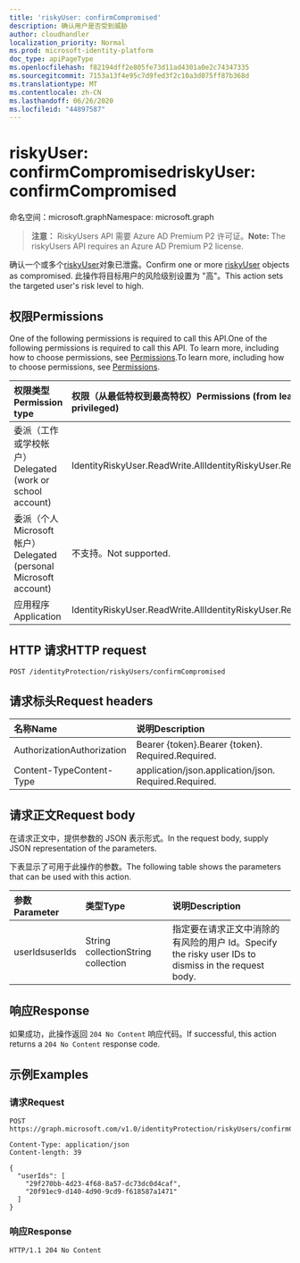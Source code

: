 ```yaml
---
title: 'riskyUser: confirmCompromised'
description: 确认用户是否受到威胁
author: cloudhandler
localization_priority: Normal
ms.prod: microsoft-identity-platform
doc_type: apiPageType
ms.openlocfilehash: f82194dff2e805fe73d11ad4301a0e2c74347335
ms.sourcegitcommit: 7153a13f4e95c7d9fed3f2c10a3d075ff87b368d
ms.translationtype: MT
ms.contentlocale: zh-CN
ms.lasthandoff: 06/26/2020
ms.locfileid: "44897587"
---
```

# <a name="riskyuser-confirmcompromised"></a><span data-ttu-id="e3ce8-103">riskyUser: confirmCompromised</span><span class="sxs-lookup"><span data-stu-id="e3ce8-103">riskyUser: confirmCompromised</span></span>
<span data-ttu-id="e3ce8-104">命名空间：microsoft.graph</span><span class="sxs-lookup"><span data-stu-id="e3ce8-104">Namespace: microsoft.graph</span></span>

><span data-ttu-id="e3ce8-105">**注意：** RiskyUsers API 需要 Azure AD Premium P2 许可证。</span><span class="sxs-lookup"><span data-stu-id="e3ce8-105">**Note:** The riskyUsers API requires an Azure AD Premium P2 license.</span></span>

<span data-ttu-id="e3ce8-106">确认一个或多个[riskyUser](../resources/riskyuser.md)对象已泄露。</span><span class="sxs-lookup"><span data-stu-id="e3ce8-106">Confirm one or more [riskyUser](../resources/riskyuser.md) objects as compromised.</span></span> <span data-ttu-id="e3ce8-107">此操作将目标用户的风险级别设置为 "高"。</span><span class="sxs-lookup"><span data-stu-id="e3ce8-107">This action sets the targeted user's risk level to high.</span></span>

## <a name="permissions"></a><span data-ttu-id="e3ce8-108">权限</span><span class="sxs-lookup"><span data-stu-id="e3ce8-108">Permissions</span></span>
<span data-ttu-id="e3ce8-109">One of the following permissions is required to call this API.</span><span class="sxs-lookup"><span data-stu-id="e3ce8-109">One of the following permissions is required to call this API.</span></span> <span data-ttu-id="e3ce8-110">To learn more, including how to choose permissions, see [Permissions](/graph/permissions_reference).</span><span class="sxs-lookup"><span data-stu-id="e3ce8-110">To learn more, including how to choose permissions, see [Permissions](/graph/permissions_reference).</span></span>

|<span data-ttu-id="e3ce8-111">权限类型</span><span class="sxs-lookup"><span data-stu-id="e3ce8-111">Permission type</span></span>      | <span data-ttu-id="e3ce8-112">权限（从最低特权到最高特权）</span><span class="sxs-lookup"><span data-stu-id="e3ce8-112">Permissions (from least to most privileged)</span></span>              |
|:--------------------|:---------------------------------------------------------|
|<span data-ttu-id="e3ce8-113">委派（工作或学校帐户）</span><span class="sxs-lookup"><span data-stu-id="e3ce8-113">Delegated (work or school account)</span></span> | <span data-ttu-id="e3ce8-114">IdentityRiskyUser.ReadWrite.All</span><span class="sxs-lookup"><span data-stu-id="e3ce8-114">IdentityRiskyUser.ReadWrite.All</span></span>    |
|<span data-ttu-id="e3ce8-115">委派（个人 Microsoft 帐户）</span><span class="sxs-lookup"><span data-stu-id="e3ce8-115">Delegated (personal Microsoft account)</span></span> | <span data-ttu-id="e3ce8-116">不支持。</span><span class="sxs-lookup"><span data-stu-id="e3ce8-116">Not supported.</span></span>    |
|<span data-ttu-id="e3ce8-117">应用程序</span><span class="sxs-lookup"><span data-stu-id="e3ce8-117">Application</span></span> | <span data-ttu-id="e3ce8-118">IdentityRiskyUser.ReadWrite.All</span><span class="sxs-lookup"><span data-stu-id="e3ce8-118">IdentityRiskyUser.ReadWrite.All</span></span> |

## <a name="http-request"></a><span data-ttu-id="e3ce8-119">HTTP 请求</span><span class="sxs-lookup"><span data-stu-id="e3ce8-119">HTTP request</span></span>

<!-- {
  "blockType": "ignored"
}
-->
``` http
POST /identityProtection/riskyUsers/confirmCompromised
```

## <a name="request-headers"></a><span data-ttu-id="e3ce8-120">请求标头</span><span class="sxs-lookup"><span data-stu-id="e3ce8-120">Request headers</span></span>
|<span data-ttu-id="e3ce8-121">名称</span><span class="sxs-lookup"><span data-stu-id="e3ce8-121">Name</span></span>|<span data-ttu-id="e3ce8-122">说明</span><span class="sxs-lookup"><span data-stu-id="e3ce8-122">Description</span></span>|
|:---|:---|
|<span data-ttu-id="e3ce8-123">Authorization</span><span class="sxs-lookup"><span data-stu-id="e3ce8-123">Authorization</span></span>|<span data-ttu-id="e3ce8-124">Bearer {token}.</span><span class="sxs-lookup"><span data-stu-id="e3ce8-124">Bearer {token}.</span></span> <span data-ttu-id="e3ce8-125">Required.</span><span class="sxs-lookup"><span data-stu-id="e3ce8-125">Required.</span></span>|
|<span data-ttu-id="e3ce8-126">Content-Type</span><span class="sxs-lookup"><span data-stu-id="e3ce8-126">Content-Type</span></span>|<span data-ttu-id="e3ce8-127">application/json.</span><span class="sxs-lookup"><span data-stu-id="e3ce8-127">application/json.</span></span> <span data-ttu-id="e3ce8-128">Required.</span><span class="sxs-lookup"><span data-stu-id="e3ce8-128">Required.</span></span>|

## <a name="request-body"></a><span data-ttu-id="e3ce8-129">请求正文</span><span class="sxs-lookup"><span data-stu-id="e3ce8-129">Request body</span></span>
<span data-ttu-id="e3ce8-130">在请求正文中，提供参数的 JSON 表示形式。</span><span class="sxs-lookup"><span data-stu-id="e3ce8-130">In the request body, supply JSON representation of the parameters.</span></span>

<span data-ttu-id="e3ce8-131">下表显示了可用于此操作的参数。</span><span class="sxs-lookup"><span data-stu-id="e3ce8-131">The following table shows the parameters that can be used with this action.</span></span>

|<span data-ttu-id="e3ce8-132">参数</span><span class="sxs-lookup"><span data-stu-id="e3ce8-132">Parameter</span></span>|<span data-ttu-id="e3ce8-133">类型</span><span class="sxs-lookup"><span data-stu-id="e3ce8-133">Type</span></span>|<span data-ttu-id="e3ce8-134">说明</span><span class="sxs-lookup"><span data-stu-id="e3ce8-134">Description</span></span>|
|:---|:---|:---|
|<span data-ttu-id="e3ce8-135">userIds</span><span class="sxs-lookup"><span data-stu-id="e3ce8-135">userIds</span></span>|<span data-ttu-id="e3ce8-136">String collection</span><span class="sxs-lookup"><span data-stu-id="e3ce8-136">String collection</span></span>|<span data-ttu-id="e3ce8-137">指定要在请求正文中消除的有风险的用户 Id。</span><span class="sxs-lookup"><span data-stu-id="e3ce8-137">Specify the risky user IDs to dismiss in the request body.</span></span>|



## <a name="response"></a><span data-ttu-id="e3ce8-138">响应</span><span class="sxs-lookup"><span data-stu-id="e3ce8-138">Response</span></span>

<span data-ttu-id="e3ce8-139">如果成功，此操作返回 `204 No Content` 响应代码。</span><span class="sxs-lookup"><span data-stu-id="e3ce8-139">If successful, this action returns a `204 No Content` response code.</span></span>

## <a name="examples"></a><span data-ttu-id="e3ce8-140">示例</span><span class="sxs-lookup"><span data-stu-id="e3ce8-140">Examples</span></span>

### <a name="request"></a><span data-ttu-id="e3ce8-141">请求</span><span class="sxs-lookup"><span data-stu-id="e3ce8-141">Request</span></span>
<!-- {
  "blockType": "request",
  "name": "riskyuser_confirmcompromised"
}
-->
``` http
POST https://graph.microsoft.com/v1.0/identityProtection/riskyUsers/confirmCompromised

Content-Type: application/json
Content-length: 39

{
  "userIds": [
    "29f270bb-4d23-4f68-8a57-dc73dc0d4caf",
    "20f91ec9-d140-4d90-9cd9-f618587a1471"
  ]
}
```


### <a name="response"></a><span data-ttu-id="e3ce8-142">响应</span><span class="sxs-lookup"><span data-stu-id="e3ce8-142">Response</span></span>

<!-- {
  "blockType": "response",
  "truncated": true
}
-->
``` http
HTTP/1.1 204 No Content
```

